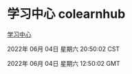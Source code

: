 # 学习中心 colearnhub
[学习中心](http://59.174.27.195:56308/colearnhub/)

2022年 06月 04日 星期六 20:50:02 CST

2022年 06月 04日 星期六 12:50:02 GMT
